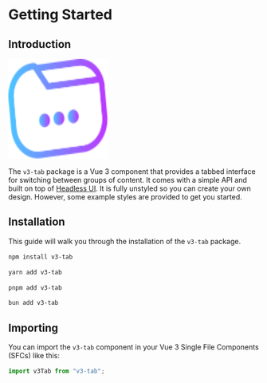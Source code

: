 # Getting Started

## Introduction

<img class="logo" src="https://raw.githubusercontent.com/atif0075/v3-tab/eba4043e51e372e966076e9ae400f0d4b74477de/docs/assets/v3-tabs.svg" height="200px" width="200px"
/>

The `v3-tab` package is a Vue 3 component that provides a tabbed interface for switching between groups of content. It comes with a simple API and built on top of [Headless UI](https://headlessui.dev/). It is fully unstyled so you can create your own design. However, some example styles are provided to get you started.

## Installation

This guide will walk you through the installation of the `v3-tab` package.

```bash
npm install v3-tab
```

```bash
yarn add v3-tab
```

```bash
pnpm add v3-tab
```

```bash
bun add v3-tab
```

## Importing

You can import the `v3-tab` component in your Vue 3 Single File Components (SFCs) like this:

```js
import v3Tab from "v3-tab";
```

